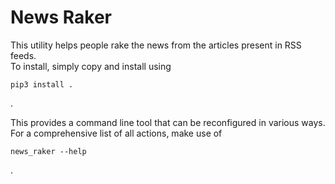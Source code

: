 # News Raker

This utility helps people rake the news from the articles present in RSS feeds.  
To install, simply copy and install using
```
pip3 install .
```
.

This provides a command line tool that can be reconfigured in various ways.  
For a comprehensive list of all actions, make use of
```
news_raker --help
```
.
